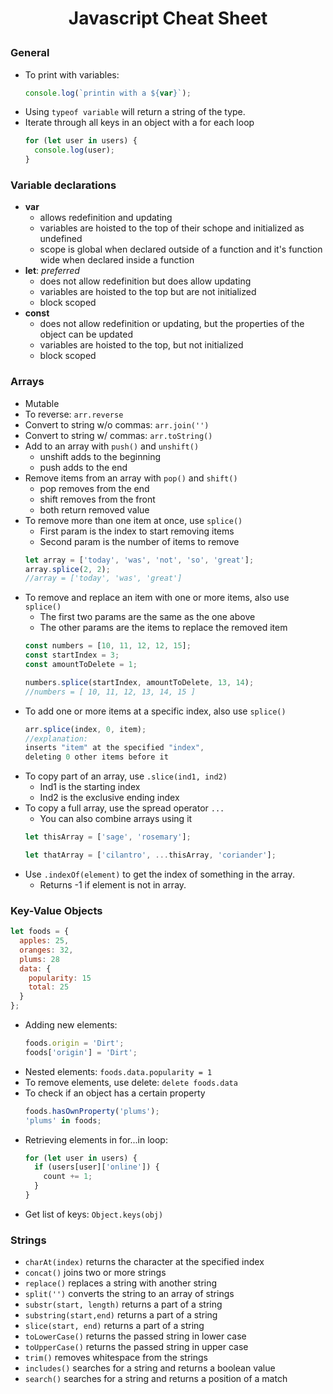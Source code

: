 # <p align="center">Javascript Cheat Sheet</p>

### General
- To print with variables: 
  ~~~javascript
  console.log(`printin with a ${var}`);
  ~~~
- Using ```typeof variable``` will return a string of the type.
- Iterate through all keys in an object with a for each loop
  ~~~javascript
  for (let user in users) {
    console.log(user);
  }
  ~~~
### Variable declarations
- **var**
  - allows redefinition and updating
  - variables are hoisted to the top of their schope and initialized as undefined
  - scope is global when declared outside of a function and it's function wide when declared inside a function
- **let**: <em>preferred</em>
  - does not allow redefinition but does allow updating
  - variables are hoisted to the top but are not initialized
  - block scoped
- **const**
  - does not allow redefinition or updating, but the properties of the object can be updated
  - variables are hoisted to the top, but not initialized
  - block scoped
  
### Arrays
- Mutable
- To reverse: ```arr.reverse```
- Convert to string w/o commas: ```arr.join('')```
- Convert to string w/ commas: ```arr.toString()```
- Add to an array with ```push()``` and ```unshift()```
  - unshift adds to the beginning
  - push adds to the end
- Remove items from an array with ```pop()``` and ```shift()```
  - pop removes from the end
  - shift removes from the front
  - both return removed value
- To remove more than one item at once, use ```splice()```
  - First param is the index to start removing items
  - Second param is the number of items to remove
  ~~~javascript
  let array = ['today', 'was', 'not', 'so', 'great'];
  array.splice(2, 2); 
  //array = ['today', 'was', 'great']
  ~~~
- To remove and replace an item with one or more items, also use ```splice()```
  - The first two params are the same as the one above
  - The other params are the items to replace the removed item
  ~~~javascript
  const numbers = [10, 11, 12, 12, 15];
  const startIndex = 3;
  const amountToDelete = 1;

  numbers.splice(startIndex, amountToDelete, 13, 14);
  //numbers = [ 10, 11, 12, 13, 14, 15 ]
  ~~~
- To add one or more items at a specific index, also use ```splice()```
  ~~~javascript
  arr.splice(index, 0, item);
  //explanation:
  inserts "item" at the specified "index",
  deleting 0 other items before it
  ~~~
- To copy part of an array, use ```.slice(ind1, ind2)```
  - Ind1 is the starting index
  - Ind2 is the exclusive ending index
- To copy a full array, use the spread operator ```...```
  - You can also combine arrays using it
  ~~~javascript
  let thisArray = ['sage', 'rosemary'];

  let thatArray = ['cilantro', ...thisArray, 'coriander'];
  ~~~
- Use ```.indexOf(element)``` to get the index of something in the array.
  - Returns -1 if element is not in array.
### Key-Value Objects
~~~javascript
let foods = {
  apples: 25,
  oranges: 32,
  plums: 28
  data: {
    popularity: 15
    total: 25
  }
};
~~~
- Adding new elements:
  ~~~javascript
  foods.origin = 'Dirt';
  foods['origin'] = 'Dirt';
  ~~~
- Nested elements: ```foods.data.popularity = 1```
- To remove elements, use delete: ```delete foods.data```
- To check if an object has a certain property
  ~~~javascript
  foods.hasOwnProperty('plums');
  'plums' in foods;
  ~~~
- Retrieving elements in for...in loop:
  ~~~javascript
  for (let user in users) {
    if (users[user]['online']) {
      count += 1;
    }
  }
  ~~~
- Get list of keys: ```Object.keys(obj)```
### Strings
- ```charAt(index)```	returns the character at the specified index
- ```concat()```	joins two or more strings
- ```replace()```	replaces a string with another string
- ```split('')```	converts the string to an array of strings
- ```substr(start, length)```	returns a part of a string
- ```substring(start,end)```	returns a part of a string
- ```slice(start, end)```	returns a part of a string
- ```toLowerCase()```	returns the passed string in lower case
- ```toUpperCase()```	returns the passed string in upper case
- ```trim()```	removes whitespace from the strings
- ```includes()```	searches for a string and returns a boolean value
- ```search()```	searches for a string and returns a position of a match


